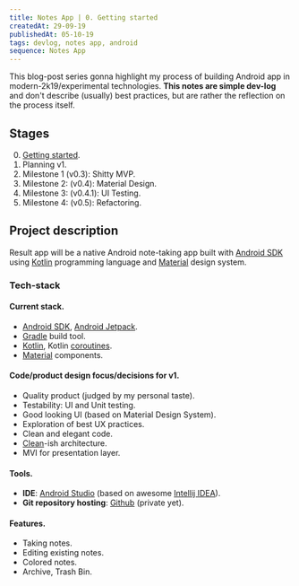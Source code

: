 ```yaml
---
title: Notes App | 0. Getting started
createdAt: 29-09-19
publishedAt: 05-10-19
tags: devlog, notes app, android
sequence: Notes App
---
```


This blog-post series gonna highlight my process of building Android app in modern-2k19/experimental technologies. **This notes are simple dev-log** and don't describe (usually) best practices, but are rather the reflection on the process itself.

<!-- __cut -->

## Stages

0. [Getting started](#).
1. Planning v1.
2. Milestone 1 (v0.3): Shitty MVP.
3. Milestone 2: (v0.4): Material Design.
4. Milestone 3: (v0.4.1): UI Testing.
5. Milestone 4: (v0.5): Refactoring.

## Project description

Result app will be a native Android note-taking app built with [Android SDK](https://d.android.com) using [Kotlin](https://kotlinlang.org) programming language and [Material](https://material.io) design system.

### Tech-stack

#### Current stack.

- [Android SDK](https://d.android.com), [Android Jetpack](https://d.android.com/jetpack).
- [Gradle](https://gradle.org) build tool.
- [Kotlin](https://kotlinlang.org), Kotlin [coroutines](https://kotlinlang.org/docs/reference/coroutines-overview.html).
- [Material](https://material.io/develop/android) components.

#### Code/product design focus/decisions for v1.

- Quality product (judged by my personal taste).
- Testability: UI and Unit testing.
- Good looking UI (based on Material Design System).
- Exploration of best UX practices.
- Clean and elegant code.
- [Clean](https://blog.cleancoder.com/uncle-bob/2012/08/13/the-clean-architecture.html)-ish architecture.
- MVI for presentation layer.

#### Tools.

- **IDE**: [Android Studio](https://d.android.com/studio) (based on awesome [Intellij IDEA](https://jetbrains.com/idea)).
- **Git repository hosting**: [Github](https://github.com/dector/notes-app) (private yet).

#### Features.

- Taking notes.
- Editing existing notes.
- Colored notes.
- Archive, Trash Bin.
